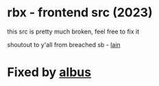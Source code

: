 # rbx - frontend src (2023)

this src is pretty much broken, feel free to fix it 

shoutout to y'all from breached sb - [lain](https://breached.vc/user-lain)

# Fixed by [albus](https://breached.vc/user-vtornik)
